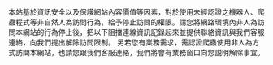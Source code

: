 本站基於資訊安全以及保護網站內容價值等因素，對於使用未經認證之機器人、爬蟲程式等非自然人為訪問行為，給予停止訪問的權限。請您將網路環境內非人為訪問本網站的行為停止後，把以下阻擋連線資訊記錄起來並提供聯絡資訊與我們客服連絡，向我們提出解除訪問限制。
                另若您有業務需求，需認證爬蟲使用非人為方式訪問本網站，也請您跟我們客服連絡，我們將會有業務窗口向您説明解除事宜。